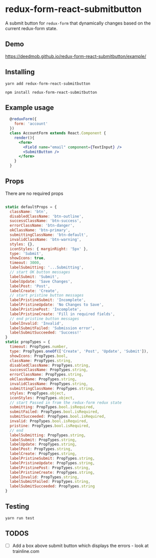 # redux-form-react-submitbutton

A submit button for `redux-form` that dynamically changes based on the current redux-form state.

## Demo

https://deedmob.github.io/redux-form-react-submitbutton/example/

## Installing

`yarn add redux-form-react-submitbutton`

`npm install redux-form-react-submitbutton`

## Example usage

```jsx
  @reduxForm({
    form: 'account'
  })
  class AccountForm extends React.Component {
    render(){
      <form>
        <Field name="email" component={TextInput} />
        <SubmitButton />
      </form>
    }
  }
```

## Props

There are no required props

```js

static defaultProps = {
  className: 'btn',
  disabledClassName: 'btn-outline',
  successClassName: 'btn-success',
  errorClassName: 'btn-danger',
  okClassName: 'btn-primary',
  submittingClassName: 'btn-default',
  invalidClassName: 'btn-warning',
  styles: {},
  iconStyles: { marginRight: '5px' },
  type: 'Submit',
  showIcons: true,
  timeout: 3000,
  labelSubmitting: '...Submitting',
  // start OK button messages
  labelSubmit: 'Submit',
  labelUpdate: 'Save Changes',
  labelPost: 'Post',
  labelCreate: 'Create',
  // start pristine button messages
  labelPristineSubmit: 'Incomplete',
  labelPristineUpdate: 'No Changes to Save',
  labelPristinePost: 'Incomplete',
  labelPristineCreate: 'Fill in required fields',
  // end pristine button messages
  labelInvalid: 'Invalid',
  labelSubmitFailed: 'Submission error',
  labelSubmitSucceeded: 'Success!'
}
static propTypes = {
  timeout: PropTypes.number,
  type: PropTypes.oneOf(['Create', 'Post', 'Update', 'Submit']),
  showIcons: PropTypes.bool,
  className: PropTypes.string,
  disabledClassName: PropTypes.string,
  successClassName: PropTypes.string,
  errorClassName: PropTypes.string,
  okClassName: PropTypes.string,
  invalidClassName: PropTypes.string,
  submittingClassName: PropTypes.string,
  styles: PropTypes.object,
  iconStyles: PropTypes.object,
  // start Passed in from the redux-form redux state
  submitting: PropTypes.bool.isRequired,
  submitFailed: PropTypes.bool.isRequired,
  submitSucceeded: PropTypes.bool.isRequired,
  invalid: PropTypes.bool.isRequired,
  pristine: PropTypes.bool.isRequired,
  // end
  labelSubmitting: PropTypes.string,
  labelSubmit: PropTypes.string,
  labelUpdate: PropTypes.string,
  labelPost: PropTypes.string,
  labelCreate: PropTypes.string,
  labelPristineSubmit: PropTypes.string,
  labelPristineUpdate: PropTypes.string,
  labelPristinePost: PropTypes.string,
  labelPristineCreate: PropTypes.string,
  labelInvalid: PropTypes.string,
  labelSubmitFailed: PropTypes.string,
  labelSubmitSucceeded: PropTypes.string
}

```

## Testing

`yarn run test`

## TODOS

- [ ] Add a box above submit button which displays the errors - look at trainline.com
